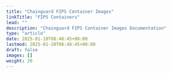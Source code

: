 ```yaml
---
title: "Chainguard FIPS Container Images"
linkTitle: "FIPS Containers"
lead: ""
description: "Chainguard FIPS Container Images Documentation"
type: "article"
date: 2025-01-10T08:48:45+00:00
lastmod: 2025-01-10T08:48:45+00:00
draft: false
images: []
weight: 20
---
```

